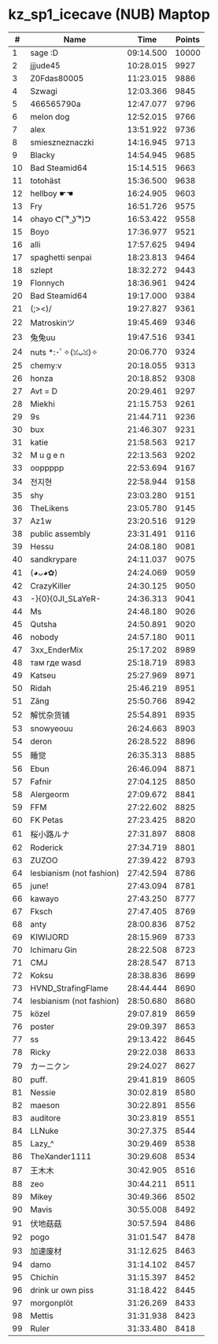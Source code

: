 # kz_sp1_icecave (NUB) Maptop

|  # | Name | Time | Points |
|-------------- | -------------- | -------------- | -------------- | 
| 1 | sage :D | 09:14.500 | 10000 | 
| 2 | jjjude45 | 10:28.015 | 9927 | 
| 3 | Z0Fdas80005 | 11:23.015 | 9886 | 
| 4 | Szwagi | 12:03.366 | 9845 | 
| 5 | 466565790a | 12:47.077 | 9796 | 
| 6 | melon dog | 12:52.015 | 9766 | 
| 7 | alex | 13:51.922 | 9736 | 
| 8 | smieszneznaczki | 14:16.945 | 9713 | 
| 9 | Blacky | 14:54.945 | 9685 | 
| 10 | Bad Steamid64 | 15:14.515 | 9663 | 
| 11 | totohäst | 15:36.500 | 9638 | 
| 12 | hellboy ☛☚ | 16:24.905 | 9603 | 
| 13 | Fry | 16:51.726 | 9575 | 
| 14 | ohayo ᕦ( ͡° ͜ʖ ͡°)ᕤ | 16:53.422 | 9558 | 
| 15 | Boyo | 17:36.977 | 9521 | 
| 16 | alli | 17:57.625 | 9494 | 
| 17 | spaghetti senpai | 18:23.813 | 9464 | 
| 18 | szlept | 18:32.272 | 9443 | 
| 19 | Flonnych | 18:36.961 | 9424 | 
| 20 | Bad Steamid64 | 19:17.000 | 9384 | 
| 21 | (;><)/ | 19:27.827 | 9361 | 
| 22 | Matroskinツ | 19:45.469 | 9346 | 
| 23 | 兔兔uu | 19:47.516 | 9341 | 
| 24 | nuts *:･ﾟ✧(ꈍᴗꈍ)✧ | 20:06.770 | 9324 | 
| 25 | chemy:v | 20:18.055 | 9313 | 
| 26 | honza | 20:18.852 | 9308 | 
| 27 | Avt = D | 20:29.461 | 9297 | 
| 28 | Miekhi | 21:15.753 | 9261 | 
| 29 | 9s | 21:44.711 | 9236 | 
| 30 | bux | 21:46.307 | 9231 | 
| 31 | katie | 21:58.563 | 9217 | 
| 32 | M u g e n | 22:13.563 | 9202 | 
| 33 | ooppppp | 22:53.694 | 9167 | 
| 34 | 전지현 | 22:58.944 | 9158 | 
| 35 | shy | 23:03.280 | 9151 | 
| 36 | TheLikens | 23:05.780 | 9145 | 
| 37 | Az1w | 23:20.516 | 9129 | 
| 38 | public assembly | 23:31.491 | 9116 | 
| 39 | Hessu | 24:08.180 | 9081 | 
| 40 | sandkrypare | 24:11.037 | 9075 | 
| 41 | (◕ᴗ◕✿) | 24:24.069 | 9059 | 
| 42 | CrazyKiller | 24:30.125 | 9050 | 
| 43 | -}{0}{0JI_SLaYeR- | 24:36.313 | 9041 | 
| 44 | Ms | 24:48.180 | 9026 | 
| 45 | Qutsha | 24:50.891 | 9020 | 
| 46 | nobody | 24:57.180 | 9011 | 
| 47 | 3xx_EnderMix | 25:17.202 | 8989 | 
| 48 | там где wasd | 25:18.719 | 8983 | 
| 49 | Katseu | 25:27.969 | 8971 | 
| 50 | Ridah | 25:46.219 | 8951 | 
| 51 | Zāng | 25:50.766 | 8942 | 
| 52 | 解忧杂货铺 | 25:54.891 | 8935 | 
| 53 | snowyeouu | 26:24.663 | 8903 | 
| 54 | deron | 26:28.522 | 8896 | 
| 55 | 睡觉 | 26:35.313 | 8885 | 
| 56 | Ebun | 26:46.094 | 8871 | 
| 57 | Fafnir | 27:04.125 | 8850 | 
| 58 | Alergeorm | 27:09.672 | 8841 | 
| 59 | FFM | 27:22.602 | 8825 | 
| 60 | FK Petas | 27:23.425 | 8820 | 
| 61 | 桜小路ルナ | 27:31.897 | 8808 | 
| 62 | Roderick | 27:34.719 | 8801 | 
| 63 | ZUZOO | 27:39.422 | 8793 | 
| 64 | lesbianism (not fashion) | 27:42.594 | 8786 | 
| 65 | june! | 27:43.094 | 8781 | 
| 66 | kawayo | 27:43.250 | 8777 | 
| 67 | Fksch | 27:47.405 | 8769 | 
| 68 | anty | 28:00.836 | 8752 | 
| 69 | KIWIJORD | 28:15.969 | 8733 | 
| 70 | Ichimaru Gin | 28:22.508 | 8723 | 
| 71 | CMJ | 28:28.547 | 8713 | 
| 72 | Koksu | 28:38.836 | 8699 | 
| 73 | HVND_StrafingFlame | 28:44.444 | 8690 | 
| 74 | lesbianism (not fashion) | 28:50.680 | 8680 | 
| 75 | közel | 29:07.819 | 8659 | 
| 76 | poster | 29:09.397 | 8653 | 
| 77 | ss | 29:13.422 | 8645 | 
| 78 | Ricky | 29:22.038 | 8633 | 
| 79 | カーニクン | 29:24.027 | 8627 | 
| 80 | puff. | 29:41.819 | 8605 | 
| 81 | Nessie | 30:02.819 | 8580 | 
| 82 | maeson | 30:22.891 | 8556 | 
| 83 | auditore | 30:23.819 | 8551 | 
| 84 | LLNuke | 30:27.375 | 8544 | 
| 85 | Lazy_^ | 30:29.469 | 8538 | 
| 86 | TheXander1111 | 30:29.608 | 8534 | 
| 87 | 王木木 | 30:42.905 | 8516 | 
| 88 | zeo | 30:44.211 | 8511 | 
| 89 | Mikey | 30:49.366 | 8502 | 
| 90 | Mavis | 30:55.008 | 8492 | 
| 91 | 伏地菇菇 | 30:57.594 | 8486 | 
| 92 | pogo | 31:01.547 | 8478 | 
| 93 | 加速废材 | 31:12.625 | 8463 | 
| 94 | damo | 31:14.102 | 8457 | 
| 95 | Chichin | 31:15.397 | 8452 | 
| 96 | drink ur own piss | 31:18.422 | 8445 | 
| 97 | morgonplöt | 31:26.269 | 8433 | 
| 98 | Mettis | 31:31.938 | 8423 | 
| 99 | Ruler | 31:33.480 | 8418 | 

